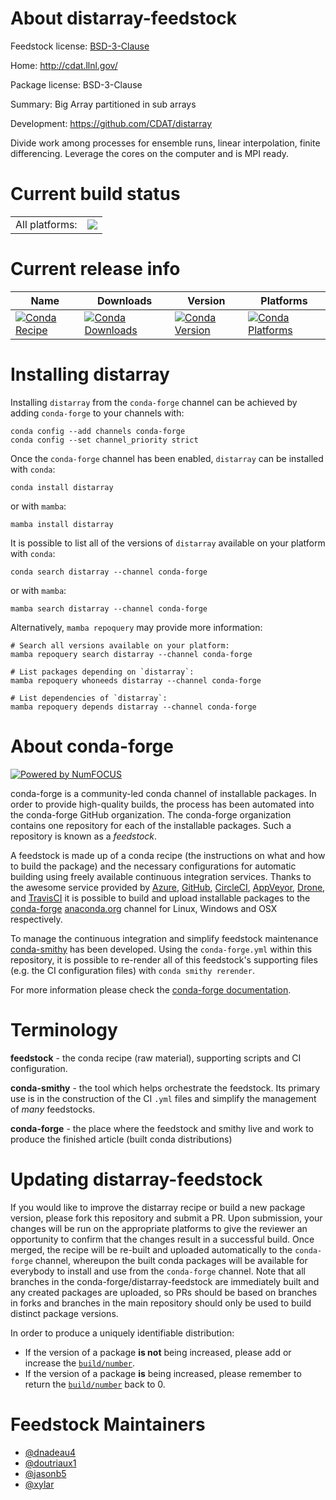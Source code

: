 About distarray-feedstock
=========================

Feedstock license: [BSD-3-Clause](https://github.com/conda-forge/distarray-feedstock/blob/main/LICENSE.txt)

Home: http://cdat.llnl.gov/

Package license: BSD-3-Clause

Summary: Big Array partitioned in sub arrays

Development: https://github.com/CDAT/distarray

Divide work among processes for ensemble runs, linear interpolation,
finite differencing.  Leverage the cores on the computer and is MPI ready.


Current build status
====================


<table><tr><td>All platforms:</td>
    <td>
      <a href="https://dev.azure.com/conda-forge/feedstock-builds/_build/latest?definitionId=2865&branchName=main">
        <img src="https://dev.azure.com/conda-forge/feedstock-builds/_apis/build/status/distarray-feedstock?branchName=main">
      </a>
    </td>
  </tr>
</table>

Current release info
====================

| Name | Downloads | Version | Platforms |
| --- | --- | --- | --- |
| [![Conda Recipe](https://img.shields.io/badge/recipe-distarray-green.svg)](https://anaconda.org/conda-forge/distarray) | [![Conda Downloads](https://img.shields.io/conda/dn/conda-forge/distarray.svg)](https://anaconda.org/conda-forge/distarray) | [![Conda Version](https://img.shields.io/conda/vn/conda-forge/distarray.svg)](https://anaconda.org/conda-forge/distarray) | [![Conda Platforms](https://img.shields.io/conda/pn/conda-forge/distarray.svg)](https://anaconda.org/conda-forge/distarray) |

Installing distarray
====================

Installing `distarray` from the `conda-forge` channel can be achieved by adding `conda-forge` to your channels with:

```
conda config --add channels conda-forge
conda config --set channel_priority strict
```

Once the `conda-forge` channel has been enabled, `distarray` can be installed with `conda`:

```
conda install distarray
```

or with `mamba`:

```
mamba install distarray
```

It is possible to list all of the versions of `distarray` available on your platform with `conda`:

```
conda search distarray --channel conda-forge
```

or with `mamba`:

```
mamba search distarray --channel conda-forge
```

Alternatively, `mamba repoquery` may provide more information:

```
# Search all versions available on your platform:
mamba repoquery search distarray --channel conda-forge

# List packages depending on `distarray`:
mamba repoquery whoneeds distarray --channel conda-forge

# List dependencies of `distarray`:
mamba repoquery depends distarray --channel conda-forge
```


About conda-forge
=================

[![Powered by
NumFOCUS](https://img.shields.io/badge/powered%20by-NumFOCUS-orange.svg?style=flat&colorA=E1523D&colorB=007D8A)](https://numfocus.org)

conda-forge is a community-led conda channel of installable packages.
In order to provide high-quality builds, the process has been automated into the
conda-forge GitHub organization. The conda-forge organization contains one repository
for each of the installable packages. Such a repository is known as a *feedstock*.

A feedstock is made up of a conda recipe (the instructions on what and how to build
the package) and the necessary configurations for automatic building using freely
available continuous integration services. Thanks to the awesome service provided by
[Azure](https://azure.microsoft.com/en-us/services/devops/), [GitHub](https://github.com/),
[CircleCI](https://circleci.com/), [AppVeyor](https://www.appveyor.com/),
[Drone](https://cloud.drone.io/welcome), and [TravisCI](https://travis-ci.com/)
it is possible to build and upload installable packages to the
[conda-forge](https://anaconda.org/conda-forge) [anaconda.org](https://anaconda.org/)
channel for Linux, Windows and OSX respectively.

To manage the continuous integration and simplify feedstock maintenance
[conda-smithy](https://github.com/conda-forge/conda-smithy) has been developed.
Using the ``conda-forge.yml`` within this repository, it is possible to re-render all of
this feedstock's supporting files (e.g. the CI configuration files) with ``conda smithy rerender``.

For more information please check the [conda-forge documentation](https://conda-forge.org/docs/).

Terminology
===========

**feedstock** - the conda recipe (raw material), supporting scripts and CI configuration.

**conda-smithy** - the tool which helps orchestrate the feedstock.
                   Its primary use is in the construction of the CI ``.yml`` files
                   and simplify the management of *many* feedstocks.

**conda-forge** - the place where the feedstock and smithy live and work to
                  produce the finished article (built conda distributions)


Updating distarray-feedstock
============================

If you would like to improve the distarray recipe or build a new
package version, please fork this repository and submit a PR. Upon submission,
your changes will be run on the appropriate platforms to give the reviewer an
opportunity to confirm that the changes result in a successful build. Once
merged, the recipe will be re-built and uploaded automatically to the
`conda-forge` channel, whereupon the built conda packages will be available for
everybody to install and use from the `conda-forge` channel.
Note that all branches in the conda-forge/distarray-feedstock are
immediately built and any created packages are uploaded, so PRs should be based
on branches in forks and branches in the main repository should only be used to
build distinct package versions.

In order to produce a uniquely identifiable distribution:
 * If the version of a package **is not** being increased, please add or increase
   the [``build/number``](https://docs.conda.io/projects/conda-build/en/latest/resources/define-metadata.html#build-number-and-string).
 * If the version of a package **is** being increased, please remember to return
   the [``build/number``](https://docs.conda.io/projects/conda-build/en/latest/resources/define-metadata.html#build-number-and-string)
   back to 0.

Feedstock Maintainers
=====================

* [@dnadeau4](https://github.com/dnadeau4/)
* [@doutriaux1](https://github.com/doutriaux1/)
* [@jasonb5](https://github.com/jasonb5/)
* [@xylar](https://github.com/xylar/)


